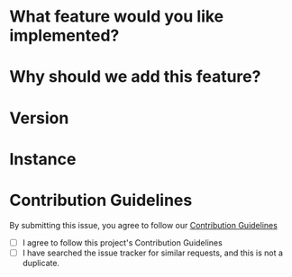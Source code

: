 <!-- 💖 Thanks for taking the time to fill out this bug report!
💁 Having trouble with deployment? [Ask the support chat.](https://discord.gg/4qUhaeeHmm)
🔒 Found a security vulnerability? [Please disclose it responsibly.](https://github.com/rafucuk/cafemis/-/blob/develop/SECURITY.md)
🤝 By submitting this feature request, you agree to follow our [Contribution Guidelines.](https://github.com/rafucuk/cafemis/-/blob/develop/CONTRIBUTING.md) -->

# **What feature would you like implemented?**
<!-- Please give us a brief description of what you'd like. -->

# **Why should we add this feature?**
<!-- Please give us a brief description of why your feature is important. -->

# **Version**
<!-- What version of Cafemis is your instance running? You can find this by clicking your instance's logo at the top left and then clicking instance information. -->

# **Instance**
<!-- What instance of Cafemis are you using? -->

# **Contribution Guidelines**
By submitting this issue, you agree to follow our [Contribution Guidelines](https://github.com/rafucuk/cafemis/-/blob/develop/CONTRIBUTING.md)
- [ ] I agree to follow this project's Contribution Guidelines
- [ ] I have searched the issue tracker for similar requests, and this is not a duplicate.
